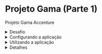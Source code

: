 # Projeto Gama (Parte 1)
Projeto Gama Accenture

<details>
<summary>Desafio</summary>
Armazenamento de dados de COVID-19 de todos os países do mundo através da API: https://documenter.getpostman.com/view/10808728/SzS8rjbc.
<br>
1) Crie um Script SQL para criação de um DataBase com um Schema para armazenar os registros de países e os dados de COVID-19 por todo o mundo. Na tabela que será armazenada os dados de países, 2 campos são obrigatórios de serem consistidos:
Nome do país
Código ISO2
<br>
Em outros repositórios devem ser armazenados a quantidade de casos confirmados e mortes de cada um dos países do mundo, desde o dia 01/01/2020.
<br>
2) Crie um banco de dados relacional no provedor de nuvem Azure para armazenamento dos dados em questão, estabelecidos pelo script com o dito schema, criado na etapa anterior. O banco de dados pode ser SQL Server, MySQL, MariaDB, Postgres ou algum outro SQL.
<br>
3) Desenvolva um script Python que faça leitura da API determinada no enunciado inicial desta atividade para realizar o armazenamento de países e dos casos confirmados e de mortes da COVID-19. O armazenamento destas informações deverá ser em BD SQL, consistido no Azure através do schema definido na etapa 1 desta atividade.
<br>
Após armazenamento dos valores no BD, este dito script Python deverá retornar as seguintes informações em tela, caso o usuário escolha:
<br>
1) Panorama diário de quantidade de casos confirmados de COVID-19 dos 10 países do mundo com maiores números.
<br>
2) Panorama diário de quantidade de mortes de COVID-19 dos 10 países do mundo com números.
<br>
3) Total de mortes por COVID-19 dos 10 países do mundo com maiores números.
<br>
4) Total de casos confirmados por COVID-19 dos 10 países do mundo com maiores números.
<br>
A impressão das 4 informações citadas acima deverá acontecer em tela, através do prompt de comando de execução do programa.
</details>

<details>
  <summary> Configurando a aplicação </summary>
  ```
  pip install -r requirements.txt
  ```
</details>

<details>
  <summary> Utilizando a aplicação </summary>
  lorem ipsum
</details>

<details>
  <summary> Detalhes </summary>
  lorem ipsum
</details>
